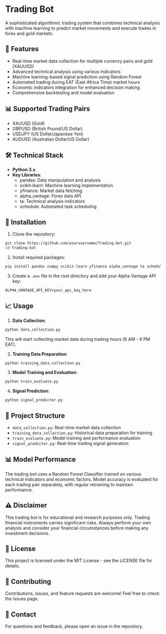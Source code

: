 # Trading Bot

A sophisticated algorithmic trading system that combines technical analysis with machine learning to predict market movements and execute trades in forex and gold markets.

## 🚀 Features

- Real-time market data collection for multiple currency pairs and gold (XAUUSD)
- Advanced technical analysis using various indicators
- Machine learning-based signal prediction using Random Forest
- Automated trading during EAT (East Africa Time) market hours
- Economic indicators integration for enhanced decision making
- Comprehensive backtesting and model evaluation

## 📊 Supported Trading Pairs

- XAUUSD (Gold)
- GBPUSD (British Pound/US Dollar)
- USDJPY (US Dollar/Japanese Yen)
- AUDUSD (Australian Dollar/US Dollar)

## 🛠️ Technical Stack

- **Python 3.x**
- **Key Libraries**:
  - pandas: Data manipulation and analysis
  - scikit-learn: Machine learning implementation
  - yfinance: Market data fetching
  - alpha_vantage: Forex data API
  - ta: Technical analysis indicators
  - schedule: Automated task scheduling

## 🔧 Installation

1. Clone the repository:
```bash
git clone https://github.com/yourusername/Trading-bot.git
cd Trading-bot
```

2. Install required packages:
```bash
pip install pandas numpy scikit-learn yfinance alpha_vantage ta schedule python-dotenv
```

3. Create a `.env` file in the root directory and add your Alpha Vantage API key:
```env
ALPHA_VANTAGE_API_KEY=your_api_key_here
```

## 📈 Usage

1. **Data Collection**:
```bash
python data_collection.py
```
This will start collecting market data during trading hours (6 AM - 6 PM EAT).

2. **Training Data Preparation**:
```bash
python training_data_collection.py
```

3. **Model Training and Evaluation**:
```bash
python train_evaluate.py
```

4. **Signal Prediction**:
```bash
python signal_predictor.py
```

## 📁 Project Structure

- `data_collection.py`: Real-time market data collection
- `training_data_collection.py`: Historical data preparation for training
- `train_evaluate.py`: Model training and performance evaluation
- `signal_predictor.py`: Real-time trading signal generation

## 📊 Model Performance

The trading bot uses a Random Forest Classifier trained on various technical indicators and economic factors. Model accuracy is evaluated for each trading pair separately, with regular retraining to maintain performance.

## ⚠️ Disclaimer

This trading bot is for educational and research purposes only. Trading financial instruments carries significant risks. Always perform your own analysis and consider your financial circumstances before making any investment decisions.

## 📝 License

This project is licensed under the MIT License - see the LICENSE file for details.

## 🤝 Contributing

Contributions, issues, and feature requests are welcome! Feel free to check the issues page.

## 📧 Contact

For questions and feedback, please open an issue in the repository.